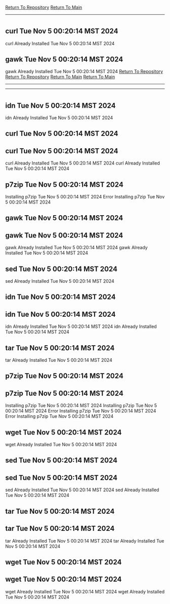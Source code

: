 [Return To Repository](https://github.com/DigitalWarrior/piholeparser/)
[Return To Main](https://github.com/DigitalWarrior/piholeparser/blob/master/RecentRunLogs/Mainlog.md)
____________________________________
# 
## curl Tue Nov  5 00:20:14 MST 2024
curl Already Installed Tue Nov  5 00:20:14 MST 2024
## gawk Tue Nov  5 00:20:14 MST 2024
gawk Already Installed Tue Nov  5 00:20:14 MST 2024
[Return To Repository](https://github.com/DigitalWarrior/piholeparser/)
[Return To Repository](https://github.com/DigitalWarrior/piholeparser/)
[Return To Main](https://github.com/DigitalWarrior/piholeparser/blob/master/RecentRunLogs/Mainlog.md)
[Return To Main](https://github.com/DigitalWarrior/piholeparser/blob/master/RecentRunLogs/Mainlog.md)
____________________________________
____________________________________
# 
# 
## idn Tue Nov  5 00:20:14 MST 2024
idn Already Installed Tue Nov  5 00:20:14 MST 2024
## curl Tue Nov  5 00:20:14 MST 2024
## curl Tue Nov  5 00:20:14 MST 2024
curl Already Installed Tue Nov  5 00:20:14 MST 2024
curl Already Installed Tue Nov  5 00:20:14 MST 2024
## p7zip Tue Nov  5 00:20:14 MST 2024
Installing p7zip Tue Nov  5 00:20:14 MST 2024
Error Installing p7zip Tue Nov  5 00:20:14 MST 2024
## gawk Tue Nov  5 00:20:14 MST 2024
## gawk Tue Nov  5 00:20:14 MST 2024
gawk Already Installed Tue Nov  5 00:20:14 MST 2024
gawk Already Installed Tue Nov  5 00:20:14 MST 2024
## sed Tue Nov  5 00:20:14 MST 2024
sed Already Installed Tue Nov  5 00:20:14 MST 2024
## idn Tue Nov  5 00:20:14 MST 2024
## idn Tue Nov  5 00:20:14 MST 2024
idn Already Installed Tue Nov  5 00:20:14 MST 2024
idn Already Installed Tue Nov  5 00:20:14 MST 2024
## tar Tue Nov  5 00:20:14 MST 2024
tar Already Installed Tue Nov  5 00:20:14 MST 2024
## p7zip Tue Nov  5 00:20:14 MST 2024
## p7zip Tue Nov  5 00:20:14 MST 2024
Installing p7zip Tue Nov  5 00:20:14 MST 2024
Installing p7zip Tue Nov  5 00:20:14 MST 2024
Error Installing p7zip Tue Nov  5 00:20:14 MST 2024
Error Installing p7zip Tue Nov  5 00:20:14 MST 2024
## wget Tue Nov  5 00:20:14 MST 2024
wget Already Installed Tue Nov  5 00:20:14 MST 2024
## sed Tue Nov  5 00:20:14 MST 2024
## sed Tue Nov  5 00:20:14 MST 2024
sed Already Installed Tue Nov  5 00:20:14 MST 2024
sed Already Installed Tue Nov  5 00:20:14 MST 2024
## tar Tue Nov  5 00:20:14 MST 2024
## tar Tue Nov  5 00:20:14 MST 2024
tar Already Installed Tue Nov  5 00:20:14 MST 2024
tar Already Installed Tue Nov  5 00:20:14 MST 2024
## wget Tue Nov  5 00:20:14 MST 2024
## wget Tue Nov  5 00:20:14 MST 2024
wget Already Installed Tue Nov  5 00:20:14 MST 2024
wget Already Installed Tue Nov  5 00:20:14 MST 2024

